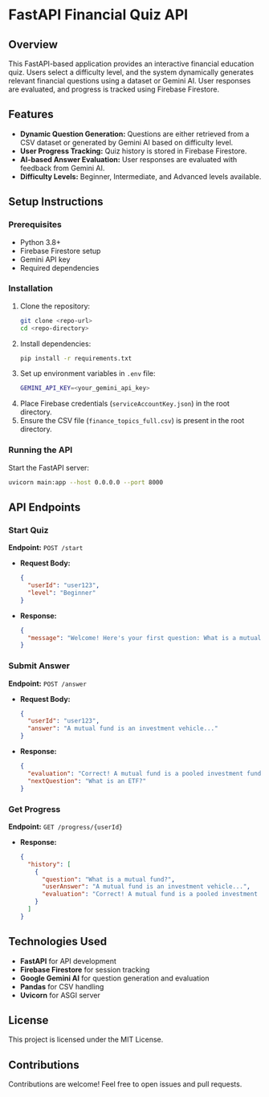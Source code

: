 # FastAPI Financial Quiz API

## Overview
This FastAPI-based application provides an interactive financial education quiz. Users select a difficulty level, and the system dynamically generates relevant financial questions using a dataset or Gemini AI. User responses are evaluated, and progress is tracked using Firebase Firestore.

## Features
- **Dynamic Question Generation:** Questions are either retrieved from a CSV dataset or generated by Gemini AI based on difficulty level.
- **User Progress Tracking:** Quiz history is stored in Firebase Firestore.
- **AI-based Answer Evaluation:** User responses are evaluated with feedback from Gemini AI.
- **Difficulty Levels:** Beginner, Intermediate, and Advanced levels available.

## Setup Instructions
### Prerequisites
- Python 3.8+
- Firebase Firestore setup
- Gemini API key
- Required dependencies

### Installation
1. Clone the repository:
   ```sh
   git clone <repo-url>
   cd <repo-directory>
   ```
2. Install dependencies:
   ```sh
   pip install -r requirements.txt
   ```
3. Set up environment variables in `.env` file:
   ```sh
   GEMINI_API_KEY=<your_gemini_api_key>
   ```
4. Place Firebase credentials (`serviceAccountKey.json`) in the root directory.
5. Ensure the CSV file (`finance_topics_full.csv`) is present in the root directory.

### Running the API
Start the FastAPI server:
```sh
uvicorn main:app --host 0.0.0.0 --port 8000
```

## API Endpoints
### Start Quiz
**Endpoint:** `POST /start`
- **Request Body:**
  ```json
  {
    "userId": "user123",
    "level": "Beginner"
  }
  ```
- **Response:**
  ```json
  {
    "message": "Welcome! Here's your first question: What is a mutual fund?"
  }
  ```

### Submit Answer
**Endpoint:** `POST /answer`
- **Request Body:**
  ```json
  {
    "userId": "user123",
    "answer": "A mutual fund is an investment vehicle..."
  }
  ```
- **Response:**
  ```json
  {
    "evaluation": "Correct! A mutual fund is a pooled investment fund...",
    "nextQuestion": "What is an ETF?"
  }
  ```

### Get Progress
**Endpoint:** `GET /progress/{userId}`
- **Response:**
  ```json
  {
    "history": [
      {
        "question": "What is a mutual fund?",
        "userAnswer": "A mutual fund is an investment vehicle...",
        "evaluation": "Correct! A mutual fund is a pooled investment fund..."
      }
    ]
  }
  ```

## Technologies Used
- **FastAPI** for API development
- **Firebase Firestore** for session tracking
- **Google Gemini AI** for question generation and evaluation
- **Pandas** for CSV handling
- **Uvicorn** for ASGI server

## License
This project is licensed under the MIT License.

## Contributions
Contributions are welcome! Feel free to open issues and pull requests.

